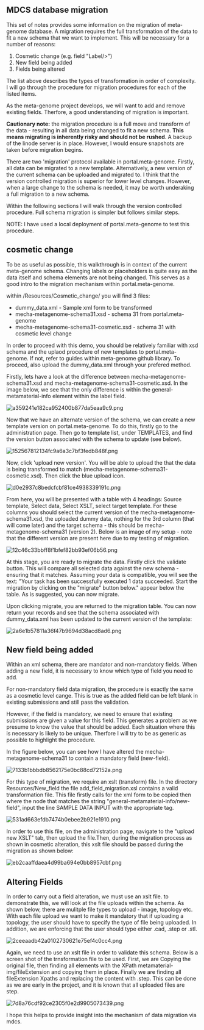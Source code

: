 ## MDCS database migration

This set of notes provides some information on the migration of meta-genome database. A migration requires the full transformation of the data to fit a new schema that we want to implement. This will be necessary for a number of reasons:

1. Cosmetic change (e.g. field "Label/>")
2. New field being added
3. Fields being altered

The list above describes the types of transformation in order of complexity. I will go through the procedure for migration procedures for each of the listed items.

As the meta-genome project develops, we will want to add and remove existing fields. Therfore, a good understanding of migration is important. 

**Cautionary note:** the migration procedure is a full move and transform of the data - resulting in all data being changed to fit a new schema. **This means migrating is inherently risky and should not be rushed**. A backup of the linode server is in place. However, I would ensure snapshots are taken before migration begins.

There are two 'migration' protocol available in portal.meta-genome. Firstly, all data can be migrated to a new template. Alternatively, a new version of the current schema can be uploaded and migrated to. I think that the version controlled migration is superior for lower level changes. However, when a large change to the schema is needed, it may be worth underaking a full migration to a new schema.

Within the following sections I will walk through the version controlled procedure. Full schema migration is simpler but follows similar steps.

NOTE: I have used a local deployment of portal.meta-genome to test this procedure.

## cosmetic change

To be as useful as possible, this walkthrough is in context of the current meta-genome schema. Changing labels or placeholders is quite easy as the data itself and schema elements are not being changed. This serves as a good intro to the migration mechanism within portal.meta-genome. 

within /Resources/Cosmetic_change/ you will find 3 files:
 - dummy_data.xml - Sample xml form to be transformed
 - mecha-metagenome-schema31.xsd - schema 31 from portal.meta-genome
 - mecha-metagenome-schema31-cosmetic.xsd - schema 31 with cosmetic level change

In order to proceed with this demo, you should be relatively familiar with xsd schema and the uplaod procedure of new templates to portal.meta-genome. If not, refer to guides within meta-genome github library. To proceed, also upload the dummy_data.xml through your prefered method.

Firstly, lets have a look at the difference between mecha-metagenome-schema31.xsd and mecha-metagenome-schema31-cosmetic.xsd. In the image below, we see that the only difference is within the general-metamaterial-info element within the label field.

![a359241e182ca952400b877da5eaa9c9.png](:/fc4bd0052c294ced9e25d5857ee2dc31)

Now that we have an alternate version of the schema, we can create a new template version on portal.meta-genome. To do this, firstly go to the administration page. Then go to template list, under TEMPLATES, and find the version button associated with the schema to update (see below).

![152567812134fc9a6a3c7bf3fedb848f.png](:/c7bfea07fc554499b9d17ed9449dbe76)

Now, click 'upload new version'. You will be able to upload the that the data is being transformed to match (mecha-metagenome-schema31-cosmetic.xsd). Then click the blue upload icon. 

![d0e2937c8bedcfcbf81ce4938339191c.png](:/d5badfde49c544d790d17f6ff19ab783)

From here, you will be presented with a table with 4 headings: Source template, Select data, Select XSLT, select target template. For these columns you should select the current version of the mecha-metagenome-schema31.xsd, the uploaded dummy data, nothing for the 3rd column (that will come later) and the target schema - this should be mecha-metagenome-schema31 (version 2). Below is an image of my setup - note that the different version are present here due to my testing of migration. 

![12c46c33bbff8f1bfef82bb93ef06b56.png](:/400cb25f38bb4731aa55704f1741a5eb)

At this stage, you are ready to migrate the data. Firstly click the validate button. This will compare all selected data against the new schema - ensuring that it matches. Assuming your data is compatible, you will see the text:
"Your task has been successfully executed 1 data succeeded. Start the migration by clicking on the "migrate" button below."
appear below the table. As is suggested, you can now migrate.

Upon clicking migrate, you are returned to the migration table. You can now return your records and see that the schema associated with dummy_data.xml has been updated to the current version of the template:

![2a6e1b57811a36f47b9694d38acd8ad6.png](:/f8bf7e2576ef453ab351f6472fb75ca8)

## New field being added

Within an xml schema, there are mandator and non-mandatory fields. When adding a new field, it is necessary to know which type of field you need to add. 

For non-mandatory field data migration, the procedure is exactly the same as a cosmetic level cange. This is true as the  added field can be left blank in existing submissions and still pass the validation. 

However, if the field is mandatory, we need to ensure that existing submissions are given a value for this field. This generates a problem as we presume to know the value that should be added. Each situation where this is necessary is likely to be unique. Therfore I will try to be as generic as possible to highlight the procedure.

In the figure below, you can see how I have altered the mecha-metagenome-schema31 to contain a mandatory field (new-field). 

![7133b1bbbdb8562175e0bc88cd72152a.png](:/9150946a92af49d08800b828439b6c49)

For this type of migration, we require an xslt (transform) file. In the directory Resources/New_field the file add_field_migration.xsl contains a valid transformation file. This file firstly calls for the xml form to be copied then where the node that matches the string "general-metamaterial-info/new-field", input the line SAMPLE DATA INPUT with the appropriate tag.

![531ad663efdb7474b0ebee2b921e1910.png](:/701c22e9ad494cd9950a74134d4c155c)

In order to use this file, on the administration page, navigate to the "upload new XSLT" tab, then upload the file.Then, during the migration process as shown in cosmetic alteration, this xslt file should be passed during the migration as shown below:

![eb2caaffdaea4d99ba694e0bb8957cbf.png](:/0608fe27ed2348caaecdb96ba76c6a66)

## Altering Fields

In order to carry out a field alteration, we must use an xslt file. to demonstrate this, we will look at the file uploads within the schema. As shown below, there are mulitple file types to upload - image, topology etc. With each file upload we want to make it mandatory that if uploading a topology, the user should have to specify the type of file being uploaded. In addition, we are enforcing that the user should type either .cad, .step or .stl. 

![2ceeaadb42a0102730621e75ef4c0cc4.png](:/99d779d4f34341cca4310aa48ca00d7e)

Again, we need to use an xslt file in order to validate this schema. Below is a screen shot of the trnsformation file to be used. First, we are Copying the original file, then finding all elements with the XPath metamaterial-img/fileExtension and copying them in place. Finally we are finding all fileExtension Xpaths and replacing the content with .step. This can be done as we are early in the project, and it is known that all uploaded files are step.

![7d8a76cdf92ce2305f0e2d9905073439.png](:/42564ab7ae404616aecd2eff9b7fda0a)

I hope this helps to provide insight into the mechanism of data migration via mdcs.